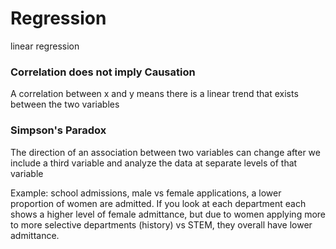 # Regression

linear regression

### Correlation does not imply Causation

A correlation between x and y means there is a linear trend that exists between the two variables  


### Simpson's Paradox

The direction of an association between two variables can change after we include a third variable and analyze the data at separate levels of that variable

Example: school admissions, male vs female applications, a lower proportion of women are admitted. If you look at each department each shows a higher level of female admittance, but due to women applying more to more selective departments \(history\) vs STEM, they overall have lower admittance.

